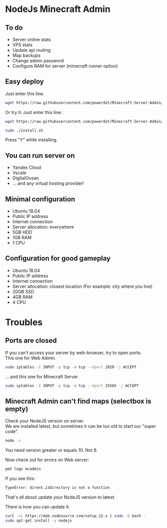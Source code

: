# NodeJs Minecraft Admin

## To do
* Server online stats
* VPS stats
* Update api routing
* Map backups
* Change admin password
* Configure RAM for server (minecraft runner option)

## Easy deploy
Just enter this line:
```bash
wget https://raw.githubusercontent.com/powerdot/Minecraft-Server-Admin/master/install.sh && chmod +x install.sh && ./install.sh
```

Or try it:
Just enter this line:
```bash
wget https://raw.githubusercontent.com/powerdot/Minecraft-Server-Admin/master/install.sh && chmod +x install.sh
```
```bash
sudo ./install.sh
```

Press "Y" while installing.

## You can run server on
* Yandex Cloud
* Vscale
* DigitalOcean
* ... and any virtual hosting provider!

## Minimal configuration
* Ubuntu 18.04
* Public IP address
* Internet connection
* Server allocation: everywhere
* 5GB HDD
* 1GB RAM
* 1 CPU

## Configuration for good gameplay
* Ubuntu 18.04
* Public IP address
* Internet connection
* Server allocation: closest location (For example: city where you live)
* 20GB SSD
* 4GB RAM
* 4 CPU

# Troubles

## Ports are closed
If you can't access your server by web-browser, try to open ports:  
This one for Web Admin.
```bash
sudo iptables -I INPUT -p tcp -m tcp --dport 2020 -j ACCEPT
```
... and this one for Minecraft Server.
```bash
sudo iptables -I INPUT -p tcp -m tcp --dport 25565 -j ACCEPT
```

## Minecraft Admin can't find maps (selectbox is empty)
Check your NodeJS version on server.  
We are installed latest, but sometimes it can be too old to start our "super code".  
```bash
node -v
```
You need version greater or equals 10. Not 8.

Now check out for errors on Web server:
```bash
pm2 logs mcadmin
```
If you see this:
```bash
TypeError: dirent.isDirectory is not a function
```
That's all about update your NodeJS version to latest.  

There is how you can update it:
```bash
curl -sL https://deb.nodesource.com/setup_12.x | sudo -E bash -
sudo apt-get install -y nodejs
```